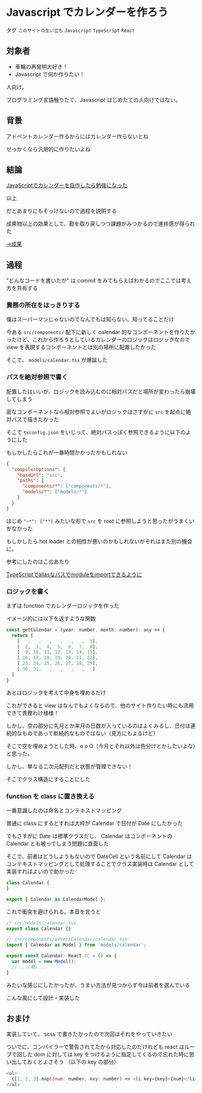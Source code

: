 # Javascript でカレンダーを作ろう

タグ `このサイトの生い立ち` `Javascript` `TypeScript` `React`

## 対象者

* 車輪の再発明大好き！
* Javascript で何か作りたい！

人向け。

プログラミング言語触りたて、Javascript はじめたての人向けではない。

## 背景

アドベントカレンダー作るからにはカレンダー作らないとね

せっかくなら汎用的に作りたいよね

## 結論

[JavaScriptでカレンダーを自作したら勉強になった](https://qiita.com/kan_dai/items/b1850750b883f83b9bee)


以上


だとあまりにもそっけないので過程を説明する

成果物以上の効果として、勘を取り戻しつつ課題がみつかるので進捗感が得られた

[→成果](https://github.com/shimomuh/shimomuh.github.io/pull/2/commits/3e483e1c8ace75af061ee36fb071d0507b01f08a)

## 過程

"どんなコードを書いたか" は commit をみてもらえばわかるのでここでは考え方を共有する

### 責務の所在をはっきりする

僕はスーパーマンじゃないのでなんでもは知らない、知ってることだけ

今ある `src/components/` 配下に新しく calendar 的なコンポーネントを作りたかったけど、これから作ろうとしているカレンダーのロジックはロジックなので view を表現するコンポーネントとは別の場所に配置したかった

そこで、 `models/calendar.tsx` が爆誕した

### パスを絶対参照で書く

配置したはいいが、ロジックを読み込むのに相対パスだと場所が変わったら崩壊してしまう

密なコンポーネントなら相対参照でよいがロジックはさすがに `src` を起点に絶対パスで描きたかった

そこで `tsconfig.json` をいじって、絶対パスっぽく参照できるように以下のようにした

もしかしたらこれが一番時間かかったかもしれない

```json
{
  "compilerOptions": {
    "baseUrl": "src",
    "paths": {
      "components/*": ["components/*"],
      "models/*": ["models/*"]
    }
  }
}
```

はじめ `"~*": ["*"]` みたいな形で `src` を root に参照しようと思ったがうまくいかなかった

もしかしたら hot loader との相性が悪いのかもしれないがそれはまた別の機会に。

参考にしたのはこのあたり

[TypeScriptでaliasなパスでmoduleをimportできるように](https://qiita.com/nju33/items/cf924f7b6bb513bef8a2)

### ロジックを書く

まずは function でカレンダーロジックを作った

イメージ的には以下を返すような関数

```javascript
const getCalendar = (year: number, month: number): any => {
  return [
    [   ,   ,   ,   ,   ,   ,  1],
    [  2,  3,  4,  5,  6,  7,  8],
    [  9, 10, 11, 12, 13, 14, 15],
    [ 16, 17, 18, 19, 20, 21, 22],
    [ 23, 24, 25, 26, 27, 28, 29],
    [ 30, 31,   ,   ,   ,   ,   ]
  ]
}
```

あとはロジックを考えて中身を埋めるだけ

これができると view はなんでもよくなるので、他のサイト作りたい時にも流用できて責務わけ様様！

しかし、空の部分に先月とか来月の日数が入っているのはよくみるし、日付は連続的なものであって断続的なものではない（見方にもよるけど）

そこで空を埋めようとした時、o o O（今月とそれ以外は色分けとかしたいよな）と思った。

しかし、単なる二次元配列だと状態が管理できない！

そこでクラス構造にすることにした

### function を class に置き換える

一番意識したのは命名とコンテキストマッピング

普通に class にするとすれば大枠が Calendar で日付が Date にしたかった

でもさすがに Date は標準クラスだし、 Calendar はコンポーネントの Calendar とも被ってしまう問題に直面した

そこで、前者はどうしようもないので DateCell という名前にして Calendar はコンテキストマッピングとして処理することでクラス実装時は Calendar として実装すればよいので助かった

```javascript
class Calendar {
}

export { Calendar as CalendarModel };
```

これで衝突を避けられる。本音を言うと

```javascript
// src/models/calendar.tsx
export class Calendar {}

// src/components/adventCalendar/calendar.tsx
import { Calendar as Model } from 'models/calendar';

export const Calendar: React.FC = () => {
  var model = new Model();
  // ...(略)...
}

```

みたいな感じにしたかったが、うまい方法が見つからず今は前者を選んでいる

こんな風にして設計・実装した

## おまけ

実装していて、 scss で書きたかったので次回はそれをやっていきたい

ついでに、コンパイラーで警告されてたから対応したのだけれども react はループで回した dom に対しては key をつけるように指定してくるので忘れた時に思い出しておくとよさそう
（以下の key の部分）

```javascript
<ul>
  {[1, 2, 3].map((num: number, key: number) => <li key={key}>{num}</li>)}
</ul>
```

